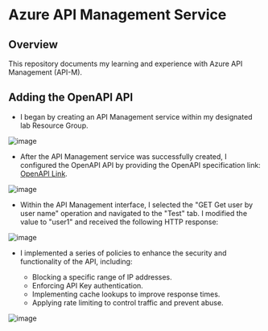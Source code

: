 # Azure API Management Service

## Overview
This repository documents my learning and experience with Azure API Management (API-M).

## Adding the OpenAPI API

- I began by creating an API Management service within my designated lab Resource Group.

![image](https://github.com/user-attachments/assets/2335edb2-9f7b-405a-9db6-7995a67584a3)

- After the API Management service was successfully created, I configured the OpenAPI API by providing the OpenAPI specification link: [OpenAPI Link](https://petstore3.swagger.io/api/v3/openapi.json).

![image](https://github.com/user-attachments/assets/c3e8db1c-c8ca-4e1f-9bba-d86e303c11ae)

- Within the API Management interface, I selected the "GET Get user by user name" operation and navigated to the "Test" tab. I modified the value to "user1" and received the following HTTP response:

![image](https://github.com/user-attachments/assets/12a77eb5-698b-477c-bbc3-e8593870c17d)

- I implemented a series of policies to enhance the security and functionality of the API, including:

  - Blocking a specific range of IP addresses.
  - Enforcing API Key authentication.
  - Implementing cache lookups to improve response times.
  - Applying rate limiting to control traffic and prevent abuse.

![image](https://github.com/user-attachments/assets/42b44f9b-1e1f-43cb-a0b1-23c01c16c1f2)
